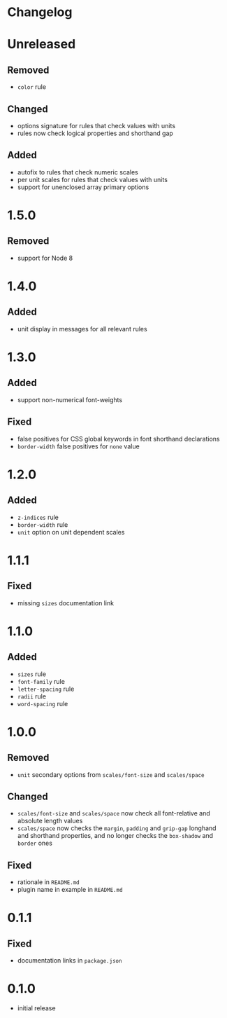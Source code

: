 # Changelog

# Unreleased

## Removed

- `color` rule

## Changed

- options signature for rules that check values with units
- rules now check logical properties and shorthand gap

## Added

- autofix to rules that check numeric scales
- per unit scales for rules that check values with units
- support for unenclosed array primary options

# 1.5.0

## Removed

- support for Node 8

# 1.4.0

## Added

- unit display in messages for all relevant rules

# 1.3.0

## Added

- support non-numerical font-weights

## Fixed

- false positives for CSS global keywords in font shorthand declarations
- `border-width` false positives for `none` value

# 1.2.0

## Added

- `z-indices` rule
- `border-width` rule
- `unit` option on unit dependent scales

# 1.1.1

## Fixed

- missing `sizes` documentation link

# 1.1.0

## Added

- `sizes` rule
- `font-family` rule
- `letter-spacing` rule
- `radii` rule
- `word-spacing` rule

# 1.0.0

## Removed

- `unit` secondary options from `scales/font-size` and `scales/space`

## Changed

- `scales/font-size` and `scales/space` now check all font-relative and absolute length values
- `scales/space` now checks the `margin`, `padding` and `grip-gap` longhand and shorthand properties, and no longer checks the `box-shadow` and `border` ones

## Fixed

- rationale in `README.md`
- plugin name in example in `README.md`

# 0.1.1

## Fixed

- documentation links in `package.json`

# 0.1.0

- initial release
